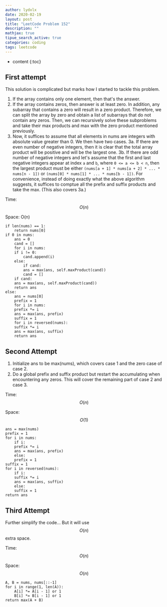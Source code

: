 ```yaml
---
author: lydxlx
date: 2020-02-19
layout: post
title: "LeetCode Problem 152"
description: ""
mathjax: true
tipue_search_active: true
categories: coding
tags: leetcode
---
```


* content
{:toc}

## First attempt
This solution is complicated but marks how I started to tackle this problem.
1. If the array contains only one element, then that's the answer.
2. If the array contains zeros, then answer is at least zero. In addition, any subarray that contains a zero
   will result in a zero product. Therefore, we can split the array by zero and obtain a list of subarrays
   that do not contain any zeros. Then, we can recursively solve these subproblems and take their max products
   and max with the zero product mentioned previously.
3. Now, it suffices to assume that all elements in nums are integers with absolute value greater than 0. We
   then have two cases.
3a. If there are even number of negative integers, then it is clear that the total array product will be
    positive and will be the largest one.
3b. If there are odd number of negative integers and let's assume that the first and last negative integers
    appear at index `a` and `b`, where `0 <= a <= b < n`, then the largest product must be either `(nums[a + 1] * nums[a + 2] * ... * nums[n - 1])`
    or `(nums[0] * nums[1] * ... * nums[b - 1])`.
    For convenience, instead of doing exactly what the above algorithm suggests, it suffices to comptue all the
    prefix and suffix products and take the max. (This also covers 3a.)

Time: $$O(n)$$

Space: O(n)


```
if len(nums) == 1:
    return nums[0]
if 0 in nums:
    ans = 0
    cand = []
    for i in nums:
	if i != 0:
	    cand.append(i)
	else:
	    if cand:
		ans = max(ans, self.maxProduct(cand))
	    cand = []
    if cand:
	ans = max(ans, self.maxProduct(cand))
    return ans
else:
    ans = nums[0]
    prefix = 1
    for i in nums:
	prefix *= i
	ans = max(ans, prefix)
    suffix = 1
    for i in reversed(nums):
	suffix *= i
	ans = max(ans, suffix)
    return ans

```


## Second Attempt
1. Initialize ans to be max(nums), which covers case 1 and the zero case of case 2.
2. Do a global prefix and suffix product but restart the accumulating when encountering any zeros.
   This will cover the remaining part of case 2 and case 3.

Time: $$O(n)$$

Space: $$O(1)$$

```
ans = max(nums)
prefix = 1
for i in nums:
    if i:
	prefix *= i
	ans = max(ans, prefix)
    else:
	prefix = 1
suffix = 1
for i in reversed(nums):
    if i:
	suffix *= i
	ans = max(ans, suffix)
    else:
	suffix = 1
return ans
```

## Third Attempt
Further simplify the code... But it will use $$O(n)$$ extra space.

Time: $$O(n)$$

Space: $$O(n)$$

```
A, B = nums, nums[::-1]
for i in range(1, len(A)):
    A[i] *= A[i - 1] or 1
    B[i] *= B[i - 1] or 1
return max(A + B)
```
